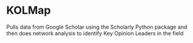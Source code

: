 # KOLMap
Pulls data from Google Scholar using the Scholarly Python package and then does network analysis to identify Key Opinion Leaders in the field

